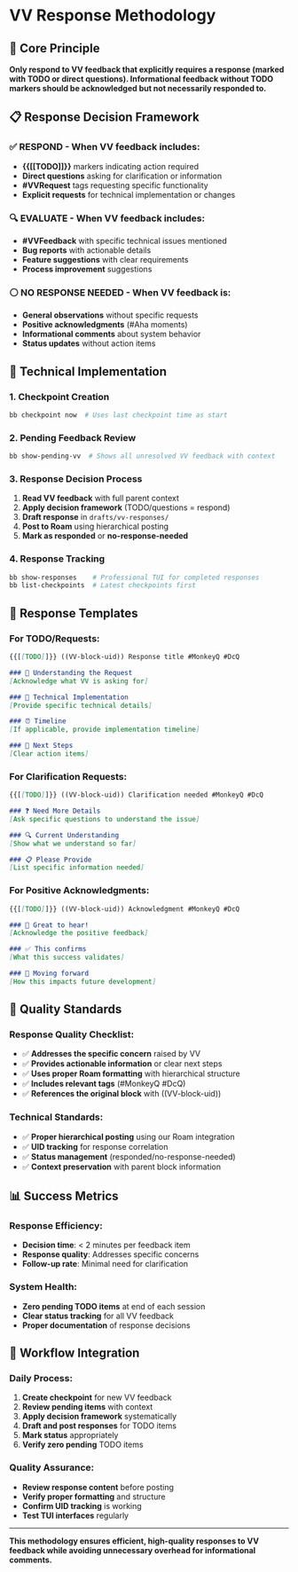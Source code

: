 # VV Response Methodology

## 🎯 Core Principle

**Only respond to VV feedback that explicitly requires a response (marked with TODO or direct questions). Informational feedback without TODO markers should be acknowledged but not necessarily responded to.**

## 📋 Response Decision Framework

### ✅ **RESPOND** - When VV feedback includes:
- **{{[[TODO]]}}** markers indicating action required
- **Direct questions** asking for clarification or information
- **#VVRequest** tags requesting specific functionality
- **Explicit requests** for technical implementation or changes

### 🔍 **EVALUATE** - When VV feedback includes:
- **#VVFeedback** with specific technical issues mentioned
- **Bug reports** with actionable details
- **Feature suggestions** with clear requirements
- **Process improvement** suggestions

### ⚪ **NO RESPONSE NEEDED** - When VV feedback is:
- **General observations** without specific requests
- **Positive acknowledgments** (#Aha moments)
- **Informational comments** about system behavior
- **Status updates** without action items

## 🔧 Technical Implementation

### **1. Checkpoint Creation**
```bash
bb checkpoint now  # Uses last checkpoint time as start
```

### **2. Pending Feedback Review**
```bash
bb show-pending-vv  # Shows all unresolved VV feedback with context
```

### **3. Response Decision Process**
1. **Read VV feedback** with full parent context
2. **Apply decision framework** (TODO/questions = respond)
3. **Draft response** in `drafts/vv-responses/`
4. **Post to Roam** using hierarchical posting
5. **Mark as responded** or **no-response-needed**

### **4. Response Tracking**
```bash
bb show-responses    # Professional TUI for completed responses
bb list-checkpoints  # Latest checkpoints first
```

## 📝 Response Templates

### **For TODO/Requests:**
```markdown
{{[[TODO]]}} ((VV-block-uid)) Response title #MonkeyQ #DcQ

### 🎯 Understanding the Request
[Acknowledge what VV is asking for]

### 🔧 Technical Implementation
[Provide specific technical details]

### ⏰ Timeline
[If applicable, provide implementation timeline]

### 🚀 Next Steps
[Clear action items]
```

### **For Clarification Requests:**
```markdown
{{[[TODO]]}} ((VV-block-uid)) Clarification needed #MonkeyQ #DcQ

### ❓ Need More Details
[Ask specific questions to understand the issue]

### 🔍 Current Understanding
[Show what we understand so far]

### 📋 Please Provide
[List specific information needed]
```

### **For Positive Acknowledgments:**
```markdown
{{[[TODO]]}} ((VV-block-uid)) Acknowledgment #MonkeyQ #DcQ

### 🎉 Great to hear!
[Acknowledge the positive feedback]

### ✅ This confirms
[What this success validates]

### 🚀 Moving forward
[How this impacts future development]
```

## 🎯 Quality Standards

### **Response Quality Checklist:**
- ✅ **Addresses the specific concern** raised by VV
- ✅ **Provides actionable information** or clear next steps
- ✅ **Uses proper Roam formatting** with hierarchical structure
- ✅ **Includes relevant tags** (#MonkeyQ #DcQ)
- ✅ **References the original block** with ((VV-block-uid))

### **Technical Standards:**
- ✅ **Proper hierarchical posting** using our Roam integration
- ✅ **UID tracking** for response correlation
- ✅ **Status management** (responded/no-response-needed)
- ✅ **Context preservation** with parent block information

## 📊 Success Metrics

### **Response Efficiency:**
- **Decision time**: < 2 minutes per feedback item
- **Response quality**: Addresses specific concerns
- **Follow-up rate**: Minimal need for clarification

### **System Health:**
- **Zero pending TODO items** at end of each session
- **Clear status tracking** for all VV feedback
- **Proper documentation** of response decisions

## 🔄 Workflow Integration

### **Daily Process:**
1. **Create checkpoint** for new VV feedback
2. **Review pending items** with context
3. **Apply decision framework** systematically
4. **Draft and post responses** for TODO items
5. **Mark status** appropriately
6. **Verify zero pending** TODO items

### **Quality Assurance:**
- **Review response content** before posting
- **Verify proper formatting** and structure
- **Confirm UID tracking** is working
- **Test TUI interfaces** regularly

---

**This methodology ensures efficient, high-quality responses to VV feedback while avoiding unnecessary overhead for informational comments.**
